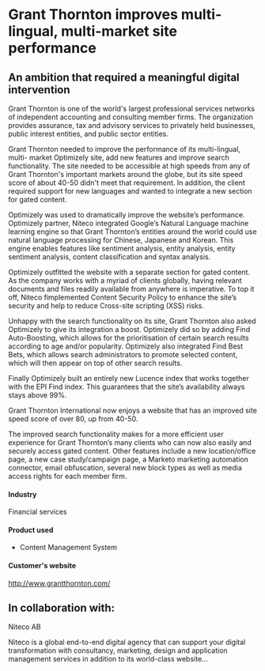 # Grant Thornton improves multi-lingual, multi-market site performance

## An ambition that required a meaningful digital intervention

Grant Thornton is one of the world's largest professional services networks of
independent accounting and consulting member firms. The organization provides
assurance, tax and advisory services to privately held businesses, public
interest entities, and public sector entities.

Grant Thornton needed to improve the performance of its multi-lingual, multi-
market Optimizely site, add new features and improve search functionality. The
site needed to be accessible at high speeds from any of Grant Thornton's
important markets around the globe, but its site speed score of about 40-50
didn't meet that requirement. In addition, the client required support for new
languages and wanted to integrate a new section for gated content.

Optimizely was used to dramatically improve the website’s performance.
Optimizely partner, Niteco integrated Google’s Natural Language machine learning
engine so that Grant Thornton’s entities around the world could use natural
language processing for Chinese, Japanese and Korean. This engine enables
features like sentiment analysis, entity analysis, entity sentiment analysis,
content classification and syntax analysis.

Optimizely outfitted the website with a separate section for gated content. As
the company works with a myriad of clients globally, having relevant documents
and files readily available from anywhere is imperative. To top it off, Niteco
fimplemented Content Security Policy to enhance the site’s security and help to
reduce Cross-site scripting (XSS) risks.

Unhappy with the search functionality on its site, Grant Thornton also asked
Optimizely to give its integration a boost. Optimizely did so by adding Find
Auto-Boosting, which allows for the prioritisation of certain search results
according to age and/or popularity. Optimizely also integrated Find Best Bets,
which allows search administrators to promote selected content, which will then
appear on top of other search results.

Finally Optimizely built an entirely new Lucence index that works together with
the EPI Find index. This guarantees that the site’s availability always stays
above 99%.

Grant Thornton International now enjoys a website that has an improved site
speed score of over 80, up from 40-50.

The improved search functionality makes for a more efficient user experience for
Grant Thornton’s many clients who can now also easily and securely access gated
content. Other features include a new location/office page, a new case
study/campaign page, a Marketo marketing automation connector, email
obfuscation, several new block types as well as media access rights for each
member firm.

#### Industry

Financial services

#### Product used

- Content Management System

#### Customer's website

http://www.grantthornton.com/

## In collaboration with:

Niteco AB

Niteco is a global end-to-end digital agency that can support your digital
transformation with consultancy, marketing, design and application management
services in addition to its world-class website...
